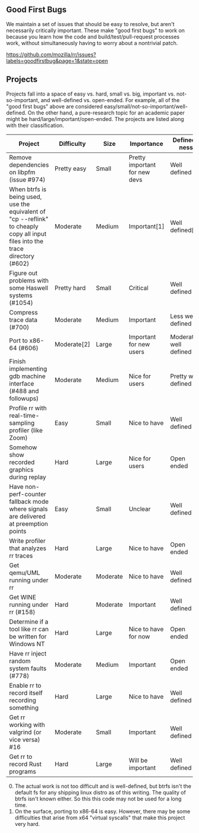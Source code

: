 ## Good First Bugs
We maintain a set of issues that should be easy to resolve, but aren't necessarily critically important.  These make "good first bugs" to work on because you learn how the code and build/test/pull-request processes work, without simultaneously having to worry about a nontrivial patch.

https://github.com/mozilla/rr/issues?labels=goodfirstbug&page=1&state=open

## Projects
Projects fall into a space of easy vs. hard, small vs. big, important vs. not-so-important, and well-defined vs. open-ended.  For example, all of the "good first bugs" above are considered easy/small/not-so-important/well-defined.  On the other hand, a pure-research topic for an academic paper might be hard/large/important/open-ended.  The projects are listed along with their classification.

Project | Difficulty | Size | Importance | Defined-ness
--------|------------|------|------------|-------------
Remove dependencies on libpfm (issue #974) | Pretty easy | Small | Pretty important for new devs | Well defined |
When btrfs is being used, use the equivalent of "cp --reflink" to cheaply copy all input files into the trace directory (#602) | Moderate | Medium | Important[1] | Well defined[1]
Figure out problems with some Haswell systems (#1054) | Pretty hard | Small | Critical | Well defined
Compress trace data (#700) | Moderate | Medium | Important | Less well defined
Port to x86-64 (#606) | Moderate[2] | Large | Important for new users | Moderately well defined
Finish implementing gdb machine interface (#488 and followups) | Moderate | Medium | Nice for users | Pretty well defined
Profile rr with real-time-sampling profiler (like Zoom) | Easy | Small | Nice to have | Well defined
Somehow show recorded graphics during replay | Hard | Large | Nice for users | Open ended
Have non-perf-counter fallback mode where signals are delivered at preemption points | Easy | Small | Unclear | Well defined
Write profiler that analyzes rr traces | Hard | Large | Nice to have | Open ended
Get qemu/UML running under rr | Moderate | Moderate | Nice to have | Well defined
Get WINE running under rr (#158) | Hard | Moderate | Important | Well defined
Determine if a tool like rr can be written for Windows NT | Hard | Large | Nice to have for now | Open ended
Have rr inject random system faults (#778) | Moderate | Medium | Important | Open ended
Enable rr to record itself recording something | Hard | Large | Nice to have | Well defined
Get rr working with valgrind (or vice versa) #16 | Moderate | Small | Important | Well defined
Get rr to record Rust programs | Hard | Large | Will be important | Well defined

0. The actual work is not too difficult and is well-defined, but btrfs isn't the default fs for any shipping linux distro as of this writing.  The quality of btrfs isn't known either.  So this this code may not be used for a long time.
0. On the surface, porting to x86-64 is easy.  However, there may be some difficulties that arise from x64 "virtual syscalls" that make this project very hard.